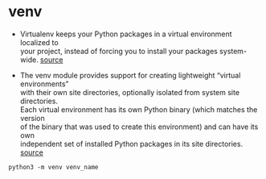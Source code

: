 # venv

+ Virtualenv keeps your Python packages in a virtual environment localized to \
your project, instead of forcing you to install your packages system-wide.
[source](https://stackoverflow.com/questions/23948317/why-is-virtualenv-necessary)

+ The venv module provides support for creating lightweight “virtual environments” \
with their own site directories, optionally isolated from system site directories. \
Each virtual environment has its own Python binary (which matches the version \
of the binary that was used to create this environment) and can have its own \
independent set of installed Python packages in its site directories.
[source](https://docs.python.org/3/library/venv.html)

```shell
python3 -m venv venv_name
```
